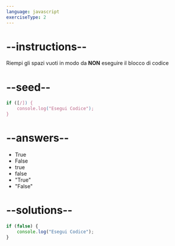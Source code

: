 ```yaml
---
language: javascript
exerciseType: 2
---
```


# --instructions--

Riempi gli spazi vuoti in modo da **NON** eseguire il blocco di codice

# --seed--

```javascript
if ([/]) {
    console.log("Esegui Codice");
}
```

# --answers--

- True
- False
- true
- false
- "True"
- "False"

# --solutions--

```javascript
if (false) {
    console.log("Esegui Codice");
}
```
